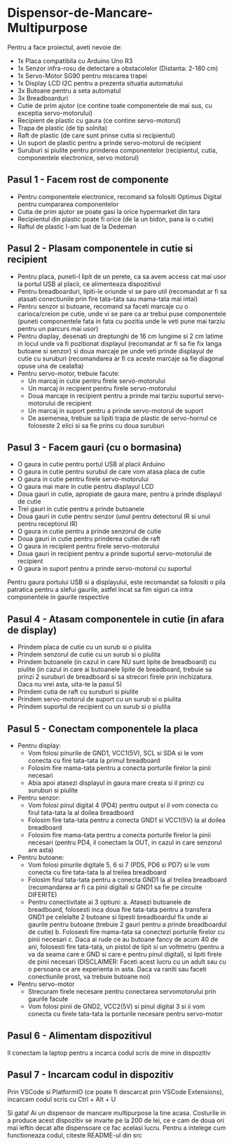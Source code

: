 # Dispensor-de-Mancare-Multipurpose

Pentru a face proiectul, aveti nevoie de:
- 1x Placa compatibila cu Arduino Uno R3
- 1x Senzor infra-rosu de detectare a obstacolelor (Distanta: 2-180 cm)
- 1x Servo-Motor SG90 pentru miscarea trapei
- 1x Display LCD I2C pentru a prezenta situatia automatului
- 3x Butoane pentru a seta automatul
- 3x Breadboarduri
- Cutie de prim ajutor (ce contine toate componentele de mai sus, cu exceptia servo-motorului)
- Recipient de plastic cu gaura (ce contine servo-motorul)
- Trapa de plastic (de tip solnita)
- Raft de plastic (de care sunt prinse cutia si recipientul)
- Un suport de plastic pentru a prinde servo-motorul de recipient
- Suruburi si piulite pentru prinderea componentelor (recipientul, cutia, componentele electronice, servo motorul)

## Pasul 1 - Facem rost de componente
- Pentru componentele electronice, recomand sa folositi Optimus Digital pentru cumpararea componentelor 
- Cutia de prim ajutor se poate gasi la orice hypermarket din tara
- Recipientul din plastic poate fi orice (de la un bidon, pana la o cutie)
- Raftul de plastic l-am luat de la Dedeman

## Pasul 2 - Plasam componentele in cutie si recipient
- Pentru placa, puneti-l lipit de un perete, ca sa avem access cat mai usor la portul USB al placii, ce alimenteaza dispozitivul
- Pentru breadboarduri, lipiti-le oriunde vi se pare util (recomandat ar fi sa atasati conectiunile prin fire tata-tata sau mama-tata mai intai)
- Pentru senzor si butoane, recomand sa faceti marcaje cu o carioca/creion pe cutie, unde vi se pare ca ar trebui puse componentele (puneti componentele fata in fata cu pozitia unde le veti pune mai tarziu pentru un parcurs mai usor)
- Pentru display, desenati un dreptunghi de 16 cm lungime si 2 cm latime in locul unde va fi pozitionat displayul (recomandat ar fi sa fie fix langa butoane si senzor) si doua marcaje pe unde veti prinde displayul de cutie cu suruburi (recomandarea ar fi ca aceste marcaje sa fie diagonal opuse una de cealalta)
- Pentru servo-motor, trebuie facute:
  - Un marcaj in cutie pentru firele servo-motorului
  - Un marcaj in recipient pentru firele servo-motorului
  - Doua marcaje in recipient pentru a prinde mai tarziu suportul servo-motorului de recipient
  - Un marcaj in suport pentru a prinde servo-motorul de suport
  - De asemenea, trebuie sa lipiti trapa de plastic de servo-hornul ce foloseste 2 elici si sa fie prins cu doua suruburi

## Pasul 3 - Facem gauri (cu o bormasina)
- O gaura in cutie pentru portul USB al placii Arduino
- O gaura in cutie pentru surubul de care vom atasa placa de cutie
- O gaura in cutie pentru firele servo-motorului
- O gaura mai mare in cutie pentru displayul LCD
- Doua gauri in cutie, apropiate de gaura mare, pentru a prinde displayul de cutie
- Trei gauri in cutie pentru a prinde butoanele
- Doua gauri in cutie pentru senzor (unul pentru detectorul IR si unul pentru receptorul IR)
- O gaura in cutie pentru a prinde senzorul de cutie
- Doua gauri in cutie pentru prinderea cutiei de raft
- O gaura in recipient pentru firele servo-motorului
- Doua gauri in recipient pentru a prinde suportul servo-motorului de recipient
- O gaura in suport pentru a prinde servo-motorul cu suportul

Pentru gaura portului USB si a displayului, este recomandat sa folositi o pila patratica pentru a slefui gaurile, astfel incat sa fim siguri ca intra componentele in gaurile respective

## Pasul 4 - Atasam componentele in cutie (in afara de display)
- Prindem placa de cutie cu un surub si o piulita
- Prindem senzorul de cutie cu un surub si o piulita
- Prindem butoanele (in cazul in care NU sunt lipite de breadboard) cu piulite (in cazul in care ai butoanele lipite de breadboard, trebuie sa prinzi 2 suruburi de breadboard si sa strecori firele prin inchizatura. Daca nu vrei asta, uita-te la pasul 5)
- Prindem cutia de raft cu suruburi si piulite
- Prindem servo-motorul de suport cu un surub si o piulita
- Prindem suportul de recipient cu un surub si o piulita

## Pasul 5 -  Conectam componentele la placa
- Pentru display:
  - Vom folosi pinurile de GND1, VCC1(5V), SCL si SDA si le vom conecta cu fire tata-tata la primul breadboard
  - Folosim fire mama-tata pentru a conecta porturile firelor la pinii necesari
  - Abia apoi atasezi displayul in gaura mare creata si il prinzi cu suruburi si piulite
- Pentru senzor:
  - Vom folosi pinul digital 4 (PD4) pentru output si il vom conecta cu firul tata-tata la al doilea breadboard
  - Folosim fire tata-tata pentru a conecta GND1 si VCC1(5V) la al doilea breadboard
  - Folosim fire mama-tata pentru a conecta porturile firelor la pinii necesari (pentru PD4, il conectam la OUT, in cazul in care senzorul are asta)
- Pentru butoane:
  - Vom folosi pinurile digitale 5, 6 si 7 (PD5, PD6 si PD7) si le vom conecta cu fire tata-tata la al treilea breadboard
  - Folosim firul tata-tata pentru a conecta GND1 la al treilea breadboard (recomandarea ar fi ca pinii digitali si GND1 sa fie pe circuite DIFERITE)
  - Pentru conectivitate ai 3 optiuni:
    a. Atasezi butoanele de breadboard, folosesti inca doua fire tata-tata pentru a transfera GND1 pe celelalte 2 butoane si lipesti breadboardul fix unde ai gaurile pentru butoane (trebuie 2 gauri pentru a prinde breadboardul de cutie)
    b. Folosesti fire mama-tata sa conectezi porturile firelor cu pinii necesari
    c. Daca ai rude ce au butoane fancy de acum 40 de ani, folosesti fire tata-tata, un pistol de lipit si un voltmetru (pentru a va da seama care e GND si care e pentru pinul digital), si lipiti firele de pinii necesari (DISCLAIMER: Faceti acest lucru cu un adult sau cu o persoana ce are experienta in asta. Daca va raniti sau faceti conectiunile prost, va trebuie butoane noi)
- Pentru servo-motor
  - Strecuram firele necesare pentru conectarea servomotorului prin gaurile facute  
  - Vom folosi pinii de GND2, VCC2(5V) si pinul digital 3 si ii vom conecta cu firele tata-tata la porturile necesare pentru servo-motor
## Pasul 6 - Alimentam dispozitivul
Il conectam la laptop pentru a incarca codul scris de mine in dispozitiv

## Pasul 7 - Incarcam codul in dispozitiv
Prin VSCode si PlatformIO (ce poate fi descarcat prin VSCode Extensions), incarcam codul scris cu Ctrl + Alt + U

Si gata! Ai un dispensor de mancare multipurpose la tine acasa. Costurile in a produce acest dispozitiv se invarte pe la 200 de lei, ce e cam de doua ori mai ieftin decat alte dispensoare ce fac acelasi lucru. 
Pentru a intelege cum functioneaza codul, citeste README-ul din src
